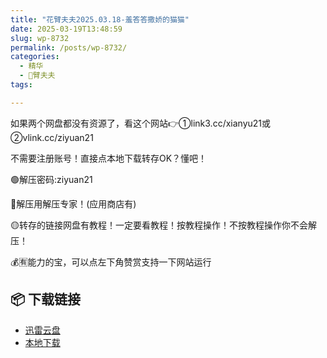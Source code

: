 ```yaml
---
title: "花臂夫夫2025.03.18-羞答答撒娇的猫猫"
date: 2025-03-19T13:48:59
slug: wp-8732
permalink: /posts/wp-8732/
categories:
  - 精华
  - 🌸臂夫夫
tags:

---
```


如果两个网盘都没有资源了，看这个网站👉①link3.cc/xianyu21或②vlink.cc/ziyuan21

不需要注册账号！直接点本地下载转存OK？懂吧！

🟢解压密码:ziyuan21

🔵解压用解压专家！(应用商店有)

🟡转存的链接网盘有教程！一定要看教程！按教程操作！不按教程操作你不会解压！

💰🈶能力的宝，可以点左下角赞赏支持一下网站运行

## 📦 下载链接
- [迅雷云盘](https://blziyuan21.com/pay-download/8732?key=0d3de61bb5&down_id=0)
- [本地下载](https://blziyuan21.com/pay-download/8732?key=0d3de61bb5&down_id=1)

